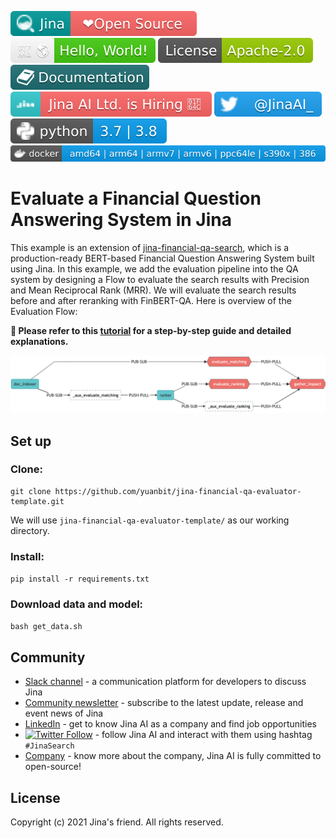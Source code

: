 <p align="center">
 
[![Jina](https://github.com/jina-ai/jina/blob/master/.github/badges/jina-badge.svg "We fully commit to open-source")](https://jina.ai)
[![Jina](https://github.com/jina-ai/jina/blob/master/.github/badges/jina-hello-world-badge.svg "Run Jina 'Hello, World!' without installing anything")](https://github.com/jina-ai/jina#jina-hello-world-)
[![Jina](https://github.com/jina-ai/jina/blob/master/.github/badges/license-badge.svg "Jina is licensed under Apache-2.0")](#license)
[![Jina Docs](https://github.com/jina-ai/jina/blob/master/.github/badges/docs-badge.svg "Checkout our docs and learn Jina")](https://docs.jina.ai)
[![We are hiring](https://github.com/jina-ai/jina/blob/master/.github/badges/jina-corp-badge-hiring.svg "We are hiring full-time position at Jina")](https://jobs.jina.ai)
<a href="https://twitter.com/intent/tweet?text=%F0%9F%91%8DCheck+out+Jina%3A+the+New+Open-Source+Solution+for+Neural+Information+Retrieval+%F0%9F%94%8D%40JinaAI_&url=https%3A%2F%2Fgithub.com%2Fjina-ai%2Fjina&hashtags=JinaSearch&original_referer=http%3A%2F%2Fgithub.com%2F&tw_p=tweetbutton" target="_blank">
  <img src="https://github.com/jina-ai/jina/blob/master/.github/badges/twitter-badge.svg"
       alt="tweet button" title="👍Share Jina with your friends on Twitter"></img>
</a>
[![Python 3.7 3.8](https://github.com/jina-ai/jina/blob/master/.github/badges/python-badge.svg "Jina supports Python 3.7 and above")](#)
[![Docker](https://github.com/jina-ai/jina/blob/master/.github/badges/docker-badge.svg "Jina is multi-arch ready, can run on differnt architectures")](https://hub.docker.com/r/jinaai/jina/tags)

</p>

# Evaluate a Financial Question Answering System in Jina

This example is an extension of [jina-financial-qa-search](https://github.com/yuanbit/jina-financial-qa-search),
which is a production-ready BERT-based Financial Question Answering System built using Jina. In this example,
we add the evaluation pipeline into the QA system by designing a Flow to evaluate the search results with 
Precision and Mean Reciprocal Rank (MRR). We will evaluate the search results before and after reranking with FinBERT-QA. Here is overview of the Evaluation Flow:

**🦉 Please refer to this [tutorial](https://towardsdatascience.com/search-engine-evaluation-in-jina-856616eb7f6f)
for a step-by-step guide and detailed explanations.**

<p align="center">
<img src="img/evaluate.png" width="1000">
</p>

## Set up

### Clone:

```
git clone https://github.com/yuanbit/jina-financial-qa-evaluator-template.git
```

We will use ```jina-financial-qa-evaluator-template/``` as our working directory. 

### Install:

```pip install -r requirements.txt```

### Download data and model:

```bash get_data.sh```


## Community

- [Slack channel](https://join.slack.com/t/jina-ai/shared_invite/zt-dkl7x8p0-rVCv~3Fdc3~Dpwx7T7XG8w) - a communication platform for developers to discuss Jina
- [Community newsletter](mailto:newsletter+subscribe@jina.ai) - subscribe to the latest update, release and event news of Jina
- [LinkedIn](https://www.linkedin.com/company/jinaai/) - get to know Jina AI as a company and find job opportunities
- [![Twitter Follow](https://img.shields.io/twitter/follow/JinaAI_?label=Follow%20%40JinaAI_&style=social)](https://twitter.com/JinaAI_) - follow Jina AI and interact with them using hashtag `#JinaSearch`  
- [Company](https://jina.ai) - know more about the company, Jina AI is fully committed to open-source!

## License

Copyright (c) 2021 Jina's friend. All rights reserved.


